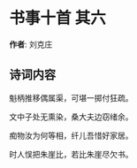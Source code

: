 # 书事十首  其六

**作者**: 刘克庄

## 诗词内容

魁柄推移偶属渠，可堪一掷付狂疏。

文中子处无熏染，桑大夫边窃绪余。

痴物汝为何等相，纤儿吾惜好家居。

时人悮把朱崖比，若比朱崖尽欠书。

